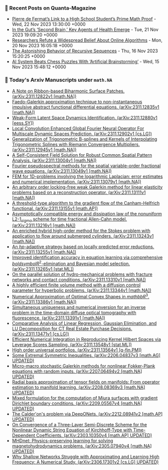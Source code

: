 ### 📝 Recent Posts on Quanta-Magazine
<!-- quanta starts -->
* <a href="https://www.quantamagazine.org/pierre-de-fermats-link-to-a-high-school-students-prime-math-proof-20231122/">Pierre de Fermat’s Link to a High School Student’s Prime Math Proof</a> - Wed, 22 Nov 2023 13:30:00 +0000
* <a href="https://www.quantamagazine.org/in-the-guts-second-brain-key-agents-of-health-emerge-20231121/">In the Gut’s ‘Second Brain,’ Key Agents of Health Emerge</a> - Tue, 21 Nov 2023 19:09:20 +0000
* <a href="https://www.quantamagazine.org/researchers-refute-a-widespread-belief-about-online-algorithms-20231120/">Researchers Refute a Widespread Belief About Online Algorithms</a> - Mon, 20 Nov 2023 16:05:18 +0000
* <a href="https://www.quantamagazine.org/the-astonishing-behavior-of-recursive-sequences-20231116/">The Astonishing Behavior of Recursive Sequences</a> - Thu, 16 Nov 2023 15:20:25 +0000
* <a href="https://www.quantamagazine.org/google-deepmind-trains-artificial-brainstorming-in-chess-ai-20231115/">AI System Beats Chess Puzzles With ‘Artificial Brainstorming’</a> - Wed, 15 Nov 2023 15:48:12 +0000
<!-- quanta ends -->
### 📝 Today's Arxiv Manuscripts under ``math.NA``
<!-- arxiv-math-na starts -->
* <a href="http://arxiv.org/abs/2311.12822">A Note on Ribbon-based Biharmonic Surface Patches. (arXiv:2311.12822v1 [math.NA])</a>
* <a href="http://arxiv.org/abs/2311.12835">Faedo-Galerkin approximation technique to non-instantaneous impulsive abstract functional differential equations. (arXiv:2311.12835v1 [math.NA])</a>
* <a href="http://arxiv.org/abs/2311.12880">Weak-Form Latent Space Dynamics Identification. (arXiv:2311.12880v1 [eess.SY])</a>
* <a href="http://arxiv.org/abs/2311.12902">Local Convolution Enhanced Global Fourier Neural Operator For Multiscale Dynamic Spaces Prediction. (arXiv:2311.12902v1 [cs.LG])</a>
* <a href="http://arxiv.org/abs/2311.12945">Generalization of Trigonometric B-splines and Kernels of Interpolating Trigonometric Splines with Riemann Convergence Multipliers. (arXiv:2311.12945v1 [math.NA])</a>
* <a href="http://arxiv.org/abs/2311.13004">A Self-Consistent Field Solution for Robust Common Spatial Pattern Analysis. (arXiv:2311.13004v1 [math.NA])</a>
* <a href="http://arxiv.org/abs/2311.13049">Fourier pseudospectral methods for the spatial variable-order fractional wave equations. (arXiv:2311.13049v1 [math.NA])</a>
* <a href="http://arxiv.org/abs/2311.13079">FEM for 1D-problems involving the logarithmic Laplacian: error estimates and numerical implementation. (arXiv:2311.13079v1 [math.NA])</a>
* <a href="http://arxiv.org/abs/2311.13111">An arbitrary order locking-free weak Galerkin method for linear elasticity problems based on a reconstruction operator. (arXiv:2311.13111v1 [math.NA])</a>
* <a href="http://arxiv.org/abs/2311.13155">A threshold-type algorithm to the gradient flow of the Canham-Helfrich functional. (arXiv:2311.13155v1 [math.AP])</a>
* <a href="http://arxiv.org/abs/2311.13216">Asymptotically compatible energy and dissipation law of the nonuniform L2-$1_{sigma}$ scheme for time fractional Allen-Cahn model. (arXiv:2311.13216v1 [math.NA])</a>
* <a href="http://arxiv.org/abs/2311.13243">An enriched hybrid high-order method for the Stokes problem with application to flow around submerged cylinders. (arXiv:2311.13243v1 [math.NA])</a>
* <a href="http://arxiv.org/abs/2311.13255">An $hp$-adaptive strategy based on locally predicted error reductions. (arXiv:2311.13255v1 [math.NA])</a>
* <a href="http://arxiv.org/abs/2311.13265">Improved identification accuracy in equation learning via comprehensive $boldsymbol{R^2}$-elimination and Bayesian model selection. (arXiv:2311.13265v1 [stat.ML])</a>
* <a href="http://arxiv.org/abs/2311.13310">On the parallel solution of hydro-mechanical problems with fracture networks and contact conditions. (arXiv:2311.13310v1 [math.NA])</a>
* <a href="http://arxiv.org/abs/2311.13344">A highly efficient finite volume method with a diffusion control parameter for hyperbolic problems. (arXiv:2311.13344v1 [math.NA])</a>
* <a href="http://arxiv.org/abs/2311.13386">Numerical Approximation of Optimal Convex Shapes in $mathbb{R}^3$. (arXiv:2311.13386v1 [math.NA])</a>
* <a href="http://arxiv.org/abs/2311.13391">Simultaneous uniqueness and numerical inversion for an inverse problem in the time-domain diffuse optical tomography with fluorescence. (arXiv:2311.13391v1 [math.NA])</a>
* <a href="http://arxiv.org/abs/2311.13471">Comparative Analysis of Linear Regression, Gaussian Elimination, and LU Decomposition for CT Real Estate Purchase Decisions. (arXiv:2311.13471v1 [cs.LG])</a>
* <a href="http://arxiv.org/abs/2311.13548">Efficient Numerical Integration in Reproducing Kernel Hilbert Spaces via Leverage Scores Sampling. (arXiv:2311.13548v1 [stat.ML])</a>
* <a href="http://arxiv.org/abs/2311.13564">High order universal portfolios. (arXiv:2311.13564v1 [q-fin.PM])</a>
* <a href="http://arxiv.org/abs/2206.04837">Some Extremal Symmetric Inequalities. (arXiv:2206.04837v3 [math.AG] UPDATED)</a>
* <a href="http://arxiv.org/abs/2207.06494">Micro-macro stochastic Galerkin methods for nonlinear Fokker-Plank equations with random inputs. (arXiv:2207.06494v2 [math.NA] UPDATED)</a>
* <a href="http://arxiv.org/abs/2208.08369">Radial basis approximation of tensor fields on manifolds: From operator estimation to manifold learning. (arXiv:2208.08369v3 [math.NA] UPDATED)</a>
* <a href="http://arxiv.org/abs/2209.05567">Mixed formulation for the computation of Miura surfaces with gradient Dirichlet boundary conditions. (arXiv:2209.05567v4 [math.NA] UPDATED)</a>
* <a href="http://arxiv.org/abs/2212.08941">The Calder'on's problem via DeepONets. (arXiv:2212.08941v2 [math.AP] UPDATED)</a>
* <a href="http://arxiv.org/abs/2303.10350">On Convergence of a Three-Layer Semi-Discrete Scheme for the Nonlinear Dynamic String Equation of Kirchhoff-Type with Time-Dependent Coefficients. (arXiv:2303.10350v4 [math.AP] UPDATED)</a>
* <a href="http://arxiv.org/abs/2305.07940">MHDnet: Physics-preserving learning for solving magnetohydrodynamics problems. (arXiv:2305.07940v4 [math.NA] UPDATED)</a>
* <a href="http://arxiv.org/abs/2306.17301">Why Shallow Networks Struggle with Approximating and Learning High Frequency: A Numerical Study. (arXiv:2306.17301v2 [cs.LG] UPDATED)</a>
<!-- arxiv-math-na ends -->

